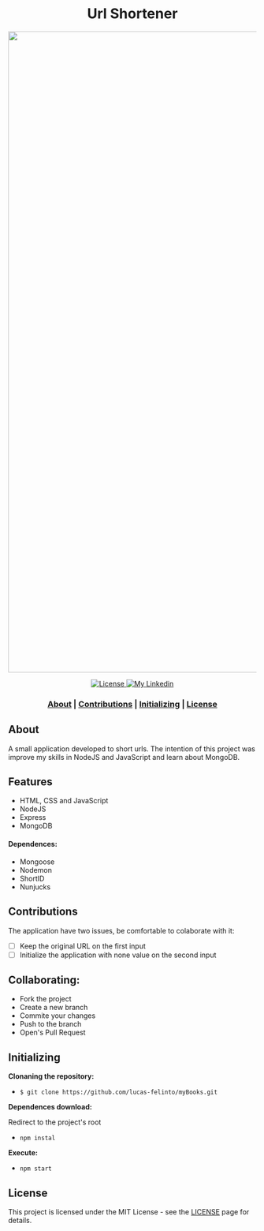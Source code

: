 <h1 align="center">
     Url Shortener
 </h1>

<img src="https://user-images.githubusercontent.com/62717182/81981908-539da800-9607-11ea-96a4-3d0be8672037.gif" width="1300">
<p align="center">
  <a href="LICENSE" >
    <img alt="License" src="https://img.shields.io/badge/license-MIT-%23F8952D">
  </a>
  
  <a href="https://www.linkedin.com/in/lucas-felinto/" >
    <img alt="My Linkedin" src="https://img.shields.io/badge/lucasfelinto-%230077B5?style=social&logo=linkedin">
  </a>
</p>

<h3 align="center">
 <a href="#about">About</a> | <a href="#contributions">Contributions</a> | <a href="#initializing">Initializing</a> | <a href="#license">License</a> 
</h3>

## About
A small application developed to short urls. The intention of this project was improve my skills in NodeJS and JavaScript and learn about MongoDB.

## Features
* HTML, CSS and JavaScript
* NodeJS
* Express
* MongoDB

#### Dependences:
* Mongoose
* Nodemon
* ShortID
* Nunjucks

## Contributions

The application have two issues, be comfortable to colaborate with it:

- [ ] Keep the original URL on the first input
- [ ] Initialize the application with none value on the second input

<h2> Collaborating: </h2>

* Fork the project
* Create a new branch
* Commite your changes
* Push to the branch
* Open's Pull Request

## Initializing

<b>Clonaning the repository:</b>
- ```$ git clone https://github.com/lucas-felinto/myBooks.git```

<b>Dependences download:</b>
<p>Redirect to the project's root</p>

- ```npm instal```

<b>Execute:</b>
- `npm start`


## License

This project is licensed under the MIT License - see the [LICENSE](https://opensource.org/licenses/MIT) page for details.

